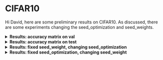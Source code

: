 # CIFAR10
Hi David,
here are some preliminary results on CIFAR10.
As discussed, there are some experiments changing the seed_optimization and seed_weights.

<details>
     <summary><b>Results: accuracy matrix on val</b></summary></br>
     
| so |   0  |   1  |   2  |   3  |   4  |   5  |   6  |   7  |   8  |   9  |  avg  |
| sw |      |      |      |      |      |      |      |      |      |      |       |
|----|------|------|------|------|------|------|------|------|------|------|-------|
|  0 | 79.33| 79.22| 79.40| 79.18| 79.44| 79.45| 79.65| 79.29| 79.37| 79.16| 79.35 |
|  1 | 79.56| 79.41| 79.58| 79.46| 79.81| 79.83| 79.39| 79.61| 79.81| 79.49| 79.59 |
|  2 | 78.95| 79.46| 79.39| 79.07| 79.21| 79.32| 79.83| 79.47| 79.07| 79.25| 79.30 |
|  3 | 79.29| 79.28| 79.34| 79.42| 79.28| 79.32| 79.46| 79.19| 79.92| 79.00| 79.35 |
|  4 | 79.54| 79.50| 79.66| 79.33| 78.98| 79.05| 79.13| 79.31| 79.58| 79.43| 79.35 |
|  5 | 79.15| 79.36| 79.72| 79.68| 79.17| 79.29| 79.61| 79.88| 79.35| 79.60| 79.48 |
|  6 | 79.30| 79.21| 79.73| 79.45| 79.26| 79.68| 79.20| 79.15| 79.22| 79.15| 79.34 |
|  7 | 79.39| 79.41| 79.28| 79.13| 80.10| 79.47| 79.50| 79.06| 79.58| 79.63| 79.46 |
|  8 | 78.99| 79.35| 79.39| 79.32| 79.33| 79.68| 79.39| 79.38| 79.58| 79.50| 79.39 |
|  9 | 79.30| 79.38| 79.57| 79.74| 79.27| 79.39| 79.28| 79.60| 79.76| 79.35| 79.46 |
| avg| 79.28| 79.36| 79.51| 79.38| 79.39| 79.45| 79.44| 79.39| 79.52| 79.36|

</details>

<details>
     <summary><b>Results: accuracy matrix on test</b></summary></br>
     
| so |   0  |   1  |   2  |   3  |   4  |   5  |   6  |   7  |   8  |   9  |  avg  |
| sw |      |      |      |      |      |      |      |      |      |      |       |
|----|------|------|------|------|------|------|------|------|------|------|-------|
|  0 | 77.99| 78.41| 78.07| 77.93| 78.66| 78.71| 78.75| 78.38| 78.27| 78.68| 78.38 |
|  1 | 77.68| 78.57| 78.88| 78.65| 79.19| 78.51| 79.02| 78.51| 78.87| 78.70| 78.66 |
|  2 | 77.66| 79.07| 78.07| 78.32| 78.02| 78.71| 79.11| 78.52| 77.71| 78.16| 78.34 |
|  3 | 78.66| 78.31| 78.64| 78.40| 78.57| 78.61| 77.52| 78.24| 78.63| 78.08| 78.37 |
|  4 | 78.23| 78.57| 78.44| 78.67| 78.42| 78.07| 78.08| 78.47| 79.12| 78.27| 78.43 |
|  5 | 78.44| 78.83| 78.45| 78.84| 78.16| 78.94| 78.68| 78.95| 78.52| 78.59| 78.64 |
|  6 | 79.23| 79.00| 79.18| 78.28| 77.69| 78.97| 78.08| 78.77| 78.13| 78.34| 78.57 |
|  7 | 78.55| 78.39| 78.38| 78.32| 78.40| 78.25| 78.02| 77.98| 78.26| 78.47| 78.30 |
|  8 | 77.77| 78.32| 79.20| 78.28| 78.51| 78.77| 78.31| 78.03| 77.88| 78.89| 78.40 |
|  9 | 78.38| 78.62| 78.74| 78.58| 78.60| 79.19| 78.34| 78.82| 78.93| 78.83| 78.70 |
| avg| 78.26| 78.61| 78.60| 78.43| 78.42| 78.67| 78.39| 78.47| 78.43| 78.50|

</details>

<details>
     <summary><b>Results: fixed seed_weight, changing seed_optimization</b></summary></br>
     
|    | so |   0  |   1  |   2  |   3  |   4  |   5  |   6  |   7  |   8  |   9  |  10  |  11  |  12  |  13  |  14  |  15  |  16  |  17  |  18  |  19  |  20  |  21  |  22  |  23  |  24  |  25  |  26  |  27  |  28  |  29  |  30  |  31  |  32  |  33  |  34  |  35  |  36  |  37  |  38  |  39  |  40  |  41  |  42  |  43  |  44  |  45  |  46  |  47  |  48  |  49  |  50  |  51  |  52  |  53  |  54  |  55  |  56  |  57  |  58  |  59  |  60  |  61  |  62  |  63  |  64  |  65  |  66  |  67  |  68  |  69  |  70  |  71  |  72  |  73  |  74  |  75  |  76  |  77  |  78  |  79  |  80  |  81  |  82  |  83  |  84  |  85  |  86  |  87  |  88  |  89  |  90  |  91  |  92  |  93  |  94  |  95  |  96  |  97  |  98  |  99  |
|---|-----|------|------|------|------|------|------|------|------|------|------|------|------|------|------|------|------|------|------|------|------|------|------|------|------|------|------|------|------|------|------|------|------|------|------|------|------|------|------|------|------|------|------|------|------|------|------|------|------|------|------|------|------|------|------|------|------|------|------|------|------|------|------|------|------|------|------|------|------|------|------|------|------|------|------|------|------|------|------|------|------|------|------|------|------|------|------|------|------|------|------|------|------|------|------|------|------|------|------|------|------|
| val|sw=0| 79.33| 79.22| 79.40| 79.18| 79.44| 79.45| 79.65| 79.29| 79.37| 79.16| 79.23| 79.54| 79.23| 79.13| 79.14| 79.24| 79.22| 79.68| 79.21| 78.98| 78.94| 79.09| 79.39| 79.21| 79.65| 79.67| 79.29| 79.38| 79.25| 79.76| 79.10| 79.12| 79.07| 79.08| 79.55| 79.33| 79.43| 79.68| 79.44| 79.19| 79.14| 79.24| 79.66| 79.17| 79.17| 79.14| 79.46| 79.25| 79.58| 79.02| 79.32| 78.95| 79.22| 79.68| 79.16| 79.45| 79.94| 79.31| 78.99| 79.64| 79.50| 79.38| 79.21| 79.74| 79.81| 79.10| 79.16| 79.87| 79.25| 79.13| 78.97| 79.30| 79.57| 79.49| 79.80| 79.35| 79.39| 79.00| 79.57| 79.31| 79.52| 79.22| 79.46| 79.20| 79.23| 79.47| 79.30| 79.14| 79.49| 79.35| 79.40| 79.74| 79.31| 79.52| 79.31| 79.46| 79.23| 79.62| 79.26| 79.43|
|test|sw=0| 77.99| 78.41| 78.07| 77.93| 78.66| 78.71| 78.75| 78.38| 78.27| 78.68| 78.69| 78.35| 78.06| 78.24| 78.16| 78.32| 78.14| 78.55| 78.64| 78.41| 78.25| 78.02| 77.71| 78.36| 78.08| 78.62| 78.56| 78.16| 78.34| 78.52| 78.28| 78.23| 78.56| 78.28| 78.67| 78.47| 78.68| 78.41| 79.17| 79.01| 78.39| 78.85| 78.18| 78.79| 78.06| 78.89| 78.20| 77.90| 79.29| 77.54| 78.32| 78.10| 78.83| 79.24| 77.95| 78.89| 78.50| 78.34| 77.63| 79.19| 78.92| 78.52| 78.92| 78.25| 78.23| 78.29| 78.28| 79.17| 78.87| 78.25| 77.99| 78.92| 78.58| 77.51| 78.37| 79.48| 78.57| 77.60| 78.15| 78.56| 78.08| 78.16| 78.27| 78.17| 78.25| 78.39| 78.10| 78.63| 78.95| 78.96| 78.99| 79.07| 78.40| 78.98| 78.18| 78.96| 78.50| 78.72| 79.01| 78.30|

</details>

<details>
     <summary><b>Results: fixed seed_optimization, changing seed_weight</b></summary></br>
     
|    | sw |   0  |   1  |   2  |   3  |   4  |   5  |   6  |   7  |   8  |   9  |  10  |  11  |  12  |  13  |  14  |  15  |  16  |  17  |  18  |  19  |  20  |  21  |  22  |  23  |  24  |  25  |  26  |  27  |  28  |  29  |  30  |  31  |  32  |  33  |  34  |  35  |  36  |  37  |  38  |  39  |  40  |  41  |  42  |  43  |  44  |  45  |  46  |  47  |  48  |  49  |  50  |  51  |  52  |  53  |  54  |  55  |  56  |  57  |  58  |  59  |  60  |  61  |  62  |  63  |  64  |  65  |  66  |  67  |  68  |  69  |  70  |  71  |  72  |  73  |  74  |  75  |  76  |  77  |  78  |  79  |  80  |  81  |  82  |  83  |  84  |  85  |  86  |  87  |  88  |  89  |  90  |  91  |  92  |  93  |  94  |  95  |  96  |  97  |  98  |  99  |
|---|-----|------|------|------|------|------|------|------|------|------|------|------|------|------|------|------|------|------|------|------|------|------|------|------|------|------|------|------|------|------|------|------|------|------|------|------|------|------|------|------|------|------|------|------|------|------|------|------|------|------|------|------|------|------|------|------|------|------|------|------|------|------|------|------|------|------|------|------|------|------|------|------|------|------|------|------|------|------|------|------|------|------|------|------|------|------|------|------|------|------|------|------|------|------|------|------|------|------|------|------|------|
| val|so=0| 79.33| 79.56| 78.95| 79.29| 79.54| 79.15| 79.30| 79.39| 78.99| 79.30| 79.48| 79.26| 79.41| 79.05| 79.54| 79.35| 79.48| 79.38| 79.29| 79.05| 79.24| 79.40| 79.02| 79.47| 79.56| 79.53| 79.47| 79.08| 79.41| 79.82| 79.50| 79.59| 79.68| 79.16| 79.15| 79.34| 79.74| 79.90| 79.45| 79.37| 79.51| 79.29| 79.62| 79.42| 79.18| 79.26| 79.43| 79.21| 79.55| 79.45| 79.71| 79.32| 79.20| 79.54| 79.31| 79.42| 79.06| 79.64| 79.43| 79.50| 79.48| 79.46| 79.25| 79.49| 79.77| 79.11| 79.37| 79.83| 79.61| 79.34| 79.38| 79.53| 79.66| 79.27| 79.42| 79.67| 79.65| 79.78| 79.62| 79.59| 79.39| 79.51| 79.69| 78.95| 79.53| 79.38| 79.43| 79.55| 79.35| 79.57| 79.41| 79.62| 79.13| 79.91| 79.56| 79.41| 79.05| 79.19| 79.15| 79.49|
|test|so=0| 77.99| 77.68| 77.66| 78.66| 78.23| 78.44| 79.23| 78.55| 77.77| 78.38| 78.38| 78.04| 78.27| 77.87| 78.58| 78.40| 78.40| 78.83| 78.60| 77.69| 77.68| 78.66| 78.32| 78.62| 78.58| 77.79| 78.54| 78.70| 78.51| 78.38| 78.39| 78.52| 78.07| 78.09| 77.67| 79.08| 78.23| 78.10| 78.41| 78.53| 78.24| 78.88| 78.49| 78.96| 77.86| 77.70| 78.67| 78.21| 78.93| 78.42| 78.23| 78.39| 78.24| 78.89| 78.36| 78.15| 78.71| 78.68| 78.39| 78.86| 78.85| 78.89| 78.73| 78.47| 78.73| 78.27| 78.71| 79.06| 78.18| 78.20| 78.73| 78.10| 78.79| 78.42| 78.57| 78.49| 78.68| 78.30| 78.81| 78.46| 78.07| 78.60| 79.01| 78.29| 78.82| 78.81| 78.45| 78.31| 78.81| 78.80| 78.52| 78.38| 78.46| 78.35| 78.82| 78.28| 78.12| 78.22| 78.31| 78.43|

</details>

